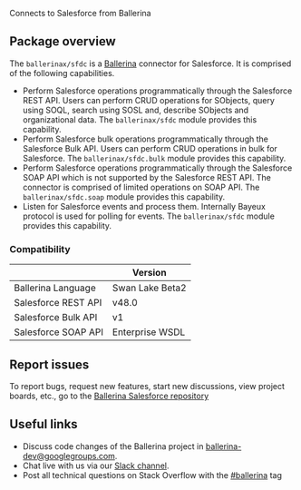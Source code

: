 Connects to Salesforce from Ballerina

## Package overview

The `ballerinax/sfdc` is a [Ballerina](https://ballerina.io/) connector for Salesforce. It is comprised of the following capabilities.

* Perform Salesforce operations programmatically through the Salesforce REST API. Users can perform CRUD operations for SObjects, query using SOQL, search using SOSL and, describe SObjects and organizational data. The `ballerinax/sfdc` module provides this capability.
* Perform Salesforce bulk operations programmatically through the Salesforce Bulk API. Users can perform CRUD operations in bulk for Salesforce. The `ballerinax/sfdc.bulk` module provides this capability.
* Perform Salesforce operations programmatically through the Salesforce SOAP API which is not supported by the Salesforce REST API. The connector is comprised of limited operations on SOAP API. The `ballerinax/sfdc.soap` module provides this capability.
* Listen for Salesforce events and process them. Internally Bayeux protocol is used for polling for events. The `ballerinax/sfdc` module provides this capability.

### Compatibility
|                     | Version         |
|---------------------|-----------------|
| Ballerina Language  | Swan Lake Beta2 |
| Salesforce REST API | v48.0           |
| Salesforce Bulk API | v1              |
| Salesforce SOAP API | Enterprise WSDL |

## Report issues
To report bugs, request new features, start new discussions, view project boards, etc., go to the [Ballerina Salesforce repository](https://github.com/ballerina-platform/module-ballerinax-sfdc)

## Useful links
- Discuss code changes of the Ballerina project in [ballerina-dev@googlegroups.com](mailto:ballerina-dev@googlegroups.com).
- Chat live with us via our [Slack channel](https://ballerina.io/community/slack/).
- Post all technical questions on Stack Overflow with the [#ballerina](https://stackoverflow.com/questions/tagged/ballerina) tag
